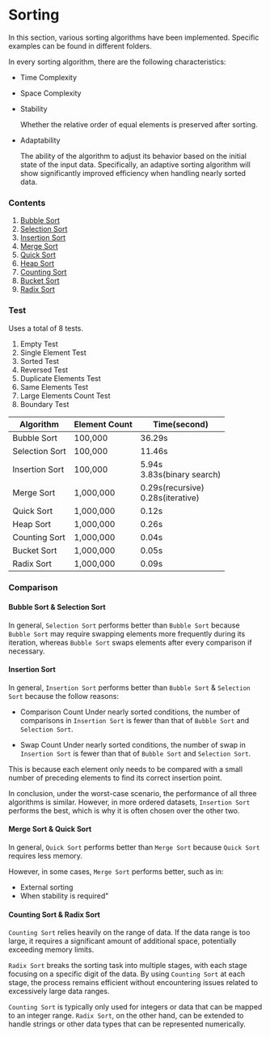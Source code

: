 # Sorting

In this section, various sorting algorithms have been implemented. Specific examples can be found in different folders.

In every sorting algorithm, there are the following characteristics:
- Time Complexity

- Space Complexity

- Stability

	Whether the relative order of equal elements is preserved after sorting.
- Adaptability

	The ability of the algorithm to adjust its behavior based on the initial state of the input data. Specifically, an adaptive sorting algorithm will show significantly improved efficiency when handling nearly sorted data.

### Contents

1. [Bubble Sort](bubble-sort/)
2. [Selection Sort](selection-sort/)
3. [Insertion Sort](insertion-sort/)
4. [Merge Sort](merge-sort/)
5. [Quick Sort](quick-sort/)
6. [Heap Sort](heap-sort/)
7. [Counting Sort](counting-sort/)
8. [Bucket Sort](bucket-sort/)
9. [Radix Sort](radix-sort/)

### Test
Uses a total of 8 tests.
1. Empty Test
2. Single Element Test
3. Sorted Test
4. Reversed Test
5. Duplicate Elements Test
6. Same Elements Test
7. Large Elements Count Test
8. Boundary Test

|		Algorithm		| 	Element Count 	|                  Time(second) 			|
|     		-	 	    |     	  -     	|       				-			      	|
| Bubble Sort   		| 100,000   		| 36.29s 	   								|
| Selection Sort		| 100,000   		| 11.46s      								|
| Insertion Sort 		| 100,000   		| 5.94s <br> 3.83s(binary search) 			|
| Merge Sort     		| 1,000,000 		| 0.29s(recursive) <br> 0.28s(iterative)  	|
| Quick Sort     		| 1,000,000 		| 0.12s       								|
| Heap Sort 	 		| 1,000,000			| 0.26s       								|
| Counting Sort			| 1,000,000			| 0.04s										|
| Bucket Sort			| 1,000,000			| 0.05s										|
| Radix Sort			| 1,000,000			| 0.09s										|

### Comparison
#### Bubble Sort & Selection Sort
In general, `Selection Sort` performs better than `Bubble Sort` because `Bubble Sort` may require swapping elements more frequently during its iteration, whereas `Bubble Sort` swaps elements after every comparison if necessary.

#### Insertion Sort

In general, `Insertion Sort` performs better than `Bubble Sort` & `Selection Sort` because the follow reasons:
- Comparison Count
	Under nearly sorted conditions, the number of comparisons in `Insertion Sort` is fewer than that of `Bubble Sort` and `Selection Sort`.

- Swap Count
	Under nearly sorted conditions, the number of swap in `Insertion Sort` is fewer than that of `Bubble Sort` and `Selection Sort`.

This is because each element only needs to be compared with a small number of preceding elements to find its correct insertion point.

In conclusion, under the worst-case scenario, the performance of all three algorithms is similar. However, in more ordered datasets, `Insertion Sort` performs the best, which is why it is often chosen over the other two.

#### Merge Sort & Quick Sort

In general, `Quick Sort` performs better than `Merge Sort` because `Quick Sort` requires less memory.

However, in some cases, `Merge Sort` performs better, such as in:
- External sorting
- When stability is required"

#### Counting Sort & Radix Sort
`Counting Sort` relies heavily on the range of data. If the data range is too large, it requires a significant amount of additional space, potentially exceeding memory limits.

`Radix Sort` breaks the sorting task into multiple stages, with each stage focusing on a specific digit of the data. By using `Counting Sort` at each stage, the process remains efficient without encountering issues related to excessively large data ranges.

`Counting Sort` is typically only used for integers or data that can be mapped to an integer range. `Radix Sort`, on the other hand, can be extended to handle strings or other data types that can be represented numerically.

